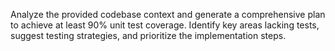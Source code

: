 Analyze the provided codebase context and generate a comprehensive plan to achieve at least 90% unit test coverage. Identify key areas lacking tests, suggest testing strategies, and prioritize the implementation steps.
